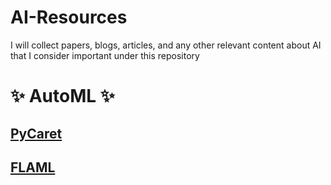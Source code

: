 # AI-Resources
I will collect papers, blogs, articles, and any other relevant content about AI that I consider important under this repository

# **✨ AutoML ✨**
## [PyCaret]([https://pycaret.gitbook.io/docs/])
## [FLAML]([https://microsoft.github.io/FLAML/)
